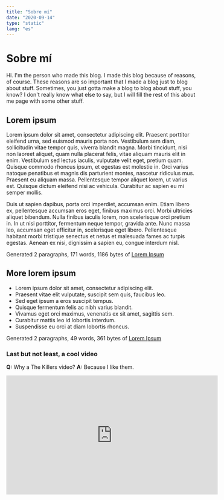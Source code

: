 ```yaml
---
title: "Sobre mí"
date: "2020-09-14"
type: "static"
lang: "es"
---
```


# Sobre mí

Hi. I'm the person who made this blog. I made this blog because of reasons, of course. These reasons are so important that I made a blog just to blog about stuff. Sometimes, you just gotta make a blog to blog about stuff, you know? I don't really know what else to say, but I will fill the rest of this about me page with some other stuff.

## Lorem ipsum

Lorem ipsum dolor sit amet, consectetur adipiscing elit. Praesent porttitor eleifend urna, sed euismod mauris porta non. Vestibulum sem diam, sollicitudin vitae tempor quis, viverra blandit magna. Morbi tincidunt, nisi non laoreet aliquet, quam nulla placerat felis, vitae aliquam mauris elit in enim. Vestibulum sed lectus iaculis, vulputate velit eget, pretium quam. Quisque commodo rhoncus ipsum, et egestas est molestie in. Orci varius natoque penatibus et magnis dis parturient montes, nascetur ridiculus mus. Praesent eu aliquam massa. Pellentesque tempor aliquet lorem, ut varius est. Quisque dictum eleifend nisi ac vehicula. Curabitur ac sapien eu mi semper mollis.

Duis ut sapien dapibus, porta orci imperdiet, accumsan enim. Etiam libero ex, pellentesque accumsan eros eget, finibus maximus orci. Morbi ultricies aliquet bibendum. Nulla finibus iaculis lorem, non scelerisque orci pretium in. In ut nisi porttitor, fermentum neque tempor, gravida ante. Nunc massa leo, accumsan eget efficitur in, scelerisque eget libero. Pellentesque habitant morbi tristique senectus et netus et malesuada fames ac turpis egestas. Aenean ex nisi, dignissim a sapien eu, congue interdum nisl.

Generated 2 paragraphs, 171 words, 1186 bytes of [Lorem Ipsum](https://www.lipsum.com/)

## More lorem ipsum

-   Lorem ipsum dolor sit amet, consectetur adipiscing elit.
-   Praesent vitae elit vulputate, suscipit sem quis, faucibus leo.
-   Sed eget ipsum a eros suscipit tempus.
-   Quisque fermentum felis ac nibh varius blandit.
-   Vivamus eget orci maximus, venenatis ex sit amet, sagittis sem.
-   Curabitur mattis leo id lobortis interdum.
-   Suspendisse eu orci at diam lobortis rhoncus.

Generated 2 paragraphs, 49 words, 361 bytes of [Lorem Ipsum](https://www.lipsum.com/)

### Last but not least, a cool video

**Q:** Why a The Killers video?
**A:** Because I like them.

<iframe width="560" height="315" src="https://www.youtube-nocookie.com/embed/gGdGFtwCNBE" frameborder="0" allow="accelerometer; autoplay; clipboard-write; encrypted-media; gyroscope; picture-in-picture" allowfullscreen></iframe>
